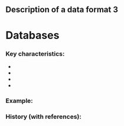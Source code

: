 ## Description of a data format 3 
# **Databases**

### Key characteristics: 
*
*
*
*


### Example:

### History (with references): 

